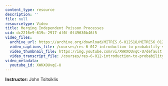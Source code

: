 ```yaml
---
content_type: resource
description: ''
file: null
resourcetype: Video
title: Merging Independent Poisson Processes
uid: dc2216e9-619c-2917-df0f-0f49630b46f5
video_files:
  archive_url: https://archive.org/download/MITRES.6-012S18/MITRES6_012S18_L23-03_300k.mp4
  video_captions_file: /courses/res-6-012-introduction-to-probability-spring-2018/820d2c468eec5a03896e36a1515023bb_XWKXOUvqC-U.vtt
  video_thumbnail_file: https://img.youtube.com/vi/XWKXOUvqC-U/default.jpg
  video_transcript_file: /courses/res-6-012-introduction-to-probability-spring-2018/e1c0af9e5df2f963e56f6fb1e1cf7c31_XWKXOUvqC-U.pdf
video_metadata:
  youtube_id: XWKXOUvqC-U
---
```


**Instructor:** John Tsitsiklis